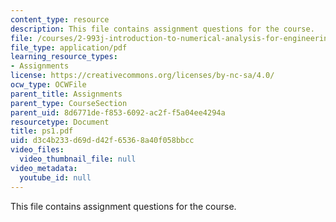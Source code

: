 ```yaml
---
content_type: resource
description: This file contains assignment questions for the course.
file: /courses/2-993j-introduction-to-numerical-analysis-for-engineering-13-002j-spring-2005/d3c4b233d69dd42f65368a40f058bbcc_ps1.pdf
file_type: application/pdf
learning_resource_types:
- Assignments
license: https://creativecommons.org/licenses/by-nc-sa/4.0/
ocw_type: OCWFile
parent_title: Assignments
parent_type: CourseSection
parent_uid: 8d6771de-f853-6092-ac2f-f5a04ee4294a
resourcetype: Document
title: ps1.pdf
uid: d3c4b233-d69d-d42f-6536-8a40f058bbcc
video_files:
  video_thumbnail_file: null
video_metadata:
  youtube_id: null
---
```

This file contains assignment questions for the course.